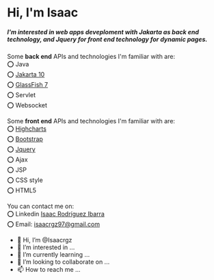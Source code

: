 <h1>Hi, I'm Isaac</h1>

<h5>I'm interested in web apps deveploment with <i>Jakarta</i> as back end technology, and <i>Jquery</i> for front end technology for dynamic pages.</h5>

Some <b>back end</b> APIs and technologies I'm familiar with are:
<br/>
:o: Java
<br/>
:o: <a href="https://jakarta.ee/">Jakarta 10</a>
<br/>
:o: <a href="https://glassfish.org/">GlassFish 7</a>
<br/>
:o: Servlet
<br/>
:o: Websocket
<br/>

Some <b>front end</b> APIs and technologies I'm familiar with are:
<br/>
:o: <a href="https://www.highcharts.com/demo">Highcharts</a>
<br/>
:o: <a href="https://getbootstrap.com/docs/5.2/getting-started/introduction/">Bootstrap</a>
<br/>
:o: <a href="https://api.jquery.com/">Jquery</a>
<br/>
:o: Ajax 
<br/>
:o: JSP
<br/>
:o: CSS style
<br/>
:o: HTML5

You can contact me on: 
<br/>
:o: Linkedin <a href="https://www.linkedin.com/in/isaac-rodr%C3%ADguez-ibarra-8364b9212/">Isaac Rodríguez Ibarra</a>
<br/>
:o: Email: isaacrgz97@gmail.com

- 👋 Hi, I’m @Isaacrgz
- 👀 I’m interested in ...
- 🌱 I’m currently learning ...
- 💞️ I’m looking to collaborate on ...
- 📫 How to reach me ...

<!---
Isaacrgz/Isaacrgz is a ✨ special ✨ repository because its `README.md` (this file) appears on your GitHub profile.
You can click the Preview link to take a look at your changes.
--->
